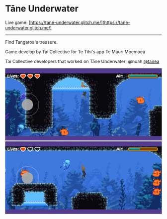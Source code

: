 Tāne Underwater
=================

Live game: [https://tane-underwater.glitch.me/](https://tane-underwater.glitch.me/)

------------

Find Tangaroa's treasure.

Game develop by Tai Collective for Te Tihi's app Te Mauri Moemoeā

Tai Collective developers that worked on Tāne Underwater:
@noah
[@tairea](https://github.com/tairea)


![Tāne Underwater screenshot2](https://github.com/taicollective/tane-underwater/blob/main/screenshot2.png?raw=true)
![Tāne Underwater screenshot1](https://github.com/taicollective/tane-underwater/blob/main/screenshot1.png?raw=true)
